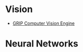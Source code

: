 # Vision

- [GRIP Computer Vision Engine](https://github.com/smerkousdavid/GRIP/blob/master/README.md)

# Neural Networks


